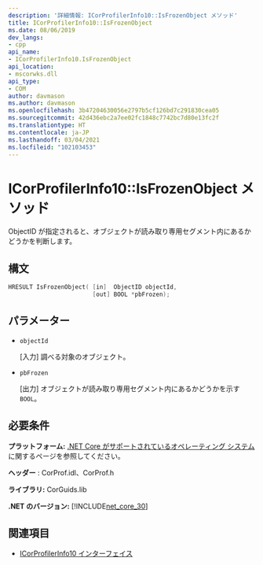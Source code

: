 ```yaml
---
description: '詳細情報: ICorProfilerInfo10::IsFrozenObject メソッド'
title: ICorProfilerInfo10::IsFrozenObject
ms.date: 08/06/2019
dev_langs:
- cpp
api_name:
- ICorProfilerInfo10.IsFrozenObject
api_location:
- mscorwks.dll
api_type:
- COM
author: davmason
ms.author: davmason
ms.openlocfilehash: 3b47204630056e2797b5cf126bd7c291830cea05
ms.sourcegitcommit: 42d436ebc2a7ee02fc1848c7742bc7d80e13fc2f
ms.translationtype: HT
ms.contentlocale: ja-JP
ms.lasthandoff: 03/04/2021
ms.locfileid: "102103453"
---
```

# <a name="icorprofilerinfo10isfrozenobject-method"></a>ICorProfilerInfo10::IsFrozenObject メソッド

ObjectID が指定されると、オブジェクトが読み取り専用セグメント内にあるかどうかを判断します。

## <a name="syntax"></a>構文

```cpp
HRESULT IsFrozenObject( [in]  ObjectID objectId,
                        [out] BOOL *pbFrozen);
```

## <a name="parameters"></a>パラメーター

- `objectId`

  \[入力] 調べる対象のオブジェクト。

- `pbFrozen`

  \[出力] オブジェクトが読み取り専用セグメント内にあるかどうかを示す `BOOL`。

## <a name="requirements"></a>必要条件

**プラットフォーム:** [.NET Core がサポートされているオペレーティング システム](../../../core/install/windows.md?pivots=os-windows)に関するページを参照してください。

**ヘッダー** : CorProf.idl、CorProf.h

**ライブラリ:** CorGuids.lib

**.NET のバージョン:** [!INCLUDE[net_core_30](../../../../includes/net-core-30-md.md)]

## <a name="see-also"></a>関連項目

- [ICorProfilerInfo10 インターフェイス](icorprofilerinfo10-interface.md)
